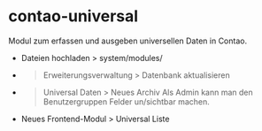 contao-universal
================

Modul zum erfassen und ausgeben universellen Daten in Contao.

- Dateien hochladen > system/modules/
-  > Erweiterungsverwaltung > Datenbank aktualisieren

-  > Universal Daten > Neues Archiv
Als Admin kann man den Benutzergruppen Felder un/sichtbar machen.

- Neues Frontend-Modul > Universal Liste
